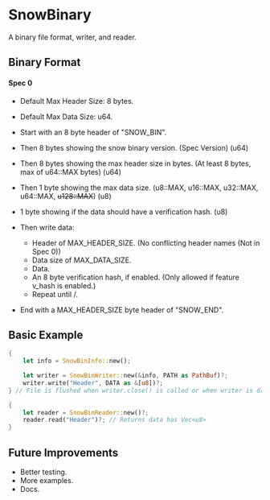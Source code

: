 # SnowBinary

A binary file format, writer, and reader.

## Binary Format

#### Spec 0

- Default Max Header Size: 8 bytes.
- Default Max Data Size: u64.


- Start with an 8 byte header of "SNOW_BIN".
- Then 8 bytes showing the snow binary version. (Spec Version) (u64)
- Then 8 bytes showing the max header size in bytes. (At least 8 bytes, max of u64::MAX bytes) (u64)
- Then 1 byte showing the max data size.  (u8::MAX, u16::MAX, u32::MAX, u64::MAX, ~~u128::MAX~~) (u8)
- 1 byte showing if the data should have a verification hash. (u8)
- Then write data:
  - Header of MAX_HEADER_SIZE. (No conflicting header names (Not in Spec 0))
  - Data size of MAX_DATA_SIZE.
  - Data.
  - An 8 byte verification hash, if enabled. (Only allowed if feature v_hash is enabled.)
  - Repeat until \/.
- End with a MAX_HEADER_SIZE byte header of "SNOW_END".

## Basic Example

```rust
{
    let info = SnowBinInfo::new();    

    let writer = SnowBinWriter::new(&info, PATH as PathBuf)?;
    writer.write("Header", DATA as &[u8])?;
} // File is flushed when writer.close() is called or when writer is dropped.

{
    let reader = SnowBinReader::new()?;
    reader.read("Header")?; // Returns data has Vec<u8>
}
```

## Future Improvements

- Better testing.
- More examples.
- Docs.
